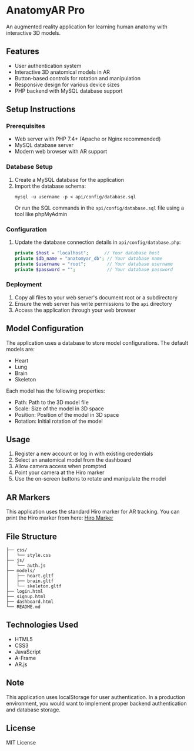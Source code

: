 # AnatomyAR Pro

An augmented reality application for learning human anatomy with interactive 3D models.

## Features

- User authentication system
- Interactive 3D anatomical models in AR
- Button-based controls for rotation and manipulation
- Responsive design for various device sizes
- PHP backend with MySQL database support

## Setup Instructions

### Prerequisites

- Web server with PHP 7.4+ (Apache or Nginx recommended)
- MySQL database server
- Modern web browser with AR support

### Database Setup

1. Create a MySQL database for the application
2. Import the database schema:
   ```
   mysql -u username -p < api/config/database.sql
   ```
   Or run the SQL commands in the `api/config/database.sql` file using a tool like phpMyAdmin

### Configuration

1. Update the database connection details in `api/config/database.php`:
   ```php
   private $host = "localhost";      // Your database host
   private $db_name = "anatomyar_db"; // Your database name
   private $username = "root";        // Your database username
   private $password = "";            // Your database password
   ```

### Deployment

1. Copy all files to your web server's document root or a subdirectory
2. Ensure the web server has write permissions to the `api` directory
3. Access the application through your web browser

## Model Configuration

The application uses a database to store model configurations. The default models are:

- Heart
- Lung
- Brain
- Skeleton

Each model has the following properties:
- Path: Path to the 3D model file
- Scale: Size of the model in 3D space
- Position: Position of the model in 3D space
- Rotation: Initial rotation of the model

## Usage

1. Register a new account or log in with existing credentials
2. Select an anatomical model from the dashboard
3. Allow camera access when prompted
4. Point your camera at the Hiro marker
5. Use the on-screen buttons to rotate and manipulate the model

## AR Markers

This application uses the standard Hiro marker for AR tracking. You can print the Hiro marker from here:
[Hiro Marker](https://jeromeetienne.github.io/AR.js/data/images/HIRO.jpg)

## File Structure

```
├── css/
│   └── style.css
├── js/
│   └── auth.js
├── models/
│   ├── heart.gltf
│   ├── brain.gltf
│   └── skeleton.gltf
├── login.html
├── signup.html
├── dashboard.html
└── README.md
```

## Technologies Used

- HTML5
- CSS3
- JavaScript
- A-Frame
- AR.js

## Note

This application uses localStorage for user authentication. In a production environment, you would want to implement proper backend authentication and database storage.

## License

MIT License 